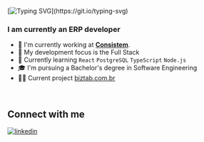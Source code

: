 [![Typing SVG](https://readme-typing-svg.demolab.com?font=Fira+Code&pause=1000&color=CD7C24&width=437&lines=Hello,+nice+to+see+you+here!)](https://git.io/typing-svg)

<h3>I am currently an ERP developer</h3>

- 🏢 I'm currently working at **[Consistem](https://consistem.com.br/)**.
- 🔭 My development focus is the Full Stack
- 🌱 Currently learning `React` `PostgreSQL` `TypeScript` `Node.js`
- 🎓 I'm pursuing a Bachelor's degree in Software Engineering
- 👨‍💻 Current project [biztab.com.br](https://github.com/LeoAnders/biztab.com.br)
  
<br><div>
  
 ## Connect with me
<a href="https://www.linkedin.com/in/leonardo-anders-23706920a">
  <img align="center" src="https://img.shields.io/badge/-Leonardo%20Anders-05122A?style=flat&logo=linkedin" alt="linkedin"/>
</a>
</div>

